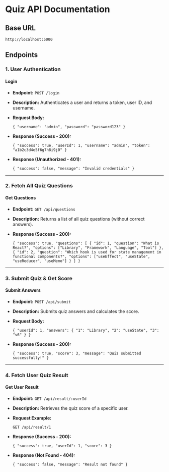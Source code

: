 # **Quiz API Documentation**

## **Base URL**

`http://localhost:5000`

## **Endpoints**

### **1\. User Authentication**

#### **Login**

- **Endpoint:** `POST /login`
- **Description:** Authenticates a user and returns a token, user ID, and username.
- **Request Body:**

  `{ "username": "admin", "password": "password123" }`

- **Response (Success - 200):**

  `{ "success": true, "userId": 1, "username": "admin", "token": "a1b2c3d4e5f6g7h8i9j0" }`

- **Response (Unauthorized - 401):**

  `{ "success": false, "message": "Invalid credentials" }`

---

### **2\. Fetch All Quiz Questions**

#### **Get Questions**

- **Endpoint:** `GET /api/questions`
- **Description:** Returns a list of all quiz questions (without correct answers).
- **Response (Success - 200):**

  `{ "success": true, "questions": [ { "id": 1, "question": "What is React?", "options": ["Library", "Framework", "Language", "Tool"] }, { "id": 2, "question": "Which hook is used for state management in functional components?", "options": ["useEffect", "useState", "useReducer", "useMemo"] } ] }`

---

### **3\. Submit Quiz & Get Score**

#### **Submit Answers**

- **Endpoint:** `POST /api/submit`
- **Description:** Submits quiz answers and calculates the score.
- **Request Body:**

  `{ "userId": 1, "answers": { "1": "Library", "2": "useState", "3": "v6" } }`

- **Response (Success - 200):**

  `{ "success": true, "score": 3, "message": "Quiz submitted successfully!" }`

---

### **4\. Fetch User Quiz Result**

#### **Get User Result**

- **Endpoint:** `GET /api/result/:userId`
- **Description:** Retrieves the quiz score of a specific user.
- **Request Example:**

  `GET /api/result/1`

- **Response (Success - 200):**

  `{ "success": true, "userId": 1, "score": 3 }`

- **Response (Not Found - 404):**

  `{ "success": false, "message": "Result not found" }`
